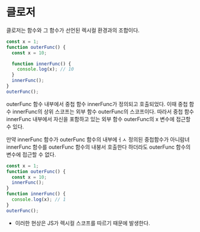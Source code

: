 # 클로저

클로저는 함수와 그 함수가 선언된 렉시컬 환경과의 조합이다.

```js
const x = 1;
function outerFunc() {
  const x = 10;

  function innerFunc() {
    console.log(x); // 10
  }
  innerFunc();
}
outerFunc();
```

outerFunc 함수 내부에서 중첩 함수 innerFunc가 정의되고 호출되었다.
이때 중첩 함수 innerFunc의 상위 스코프는 외부 함수 outerFunc의 스코프이다.
따라서 중첩 함수 innerFunc 내부에서 자신을 포함하고 있는 외부 함수 outerFunc의 x 변수에 접근할 수 있다.

만약 innerFunc 함수가 outerFunc 함수의 내부에ㅓㅅ 정의된 중첩함수가 아니람녀 innerFunc 함수를 outerFunc 함수의 내붕서 호출한다 하더라도 outerFunc 함수의 변수에 접근할 수 없다.

```js
const x = 1;
function outerFunc() {
  const x = 10;
  innerFunc();
}
function innerFunc() {
  console.log(x); // 1
}
outerFunc();
```

- 이러한 현상은 JS가 렉시컬 스코프를 따르기 때문에 발생한다.
